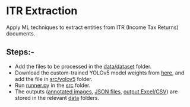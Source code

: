 # ITR Extraction
Apply ML techniques to extract entities from ITR (Income Tax Returns) documents.

## Steps:-
* Add the files to be processed in the [data/dataset](data/dataset/) folder.
* Download the custom-trained YOLOv5 model weights from [here](https://drive.google.com/file/d/1owvRRyQTRkmejrSDaXDR26chJ13UUxFZ/view?usp=sharing), and add the file in [src/yolov5](src/yolov5/) folder.
* Run [runner.py](src/runner.py) in the [src](src/) folder.
* The outputs ([annotated images](data/annotated_images/), [JSON files](data/json_files/), [output Excel/CSV](data/output_excel/)) are stored in the relevant [data](data/) folders.